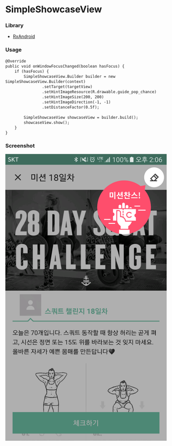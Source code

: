 # SimpleShowcaseView

### Library
- [RxAndroid](https://github.com/ReactiveX/RxAndroid)


### Usage

    @Override
    public void onWindowFocusChanged(boolean hasFocus) {
        if (hasFocus) {
            SimpleShowcaseView.Builder builder = new SimpleShowcaseView.Builder(context)
                    .setTarget(targetView)
                    .setHintImageResource(R.drawable.guide_pop_chance)
                    .setHintImageSize(200, 200)
                    .setHintImageDirection(-1, -1)
                    .setDistanceFactor(0.5f);

            SimpleShowcaseView showcaseView = builder.build();
            showcaseView.show();
        }
    }


### Screenshot
![alt tag](https://github.com/dev-chamo/SimpleShowcaseView/blob/master/images/image.png)
